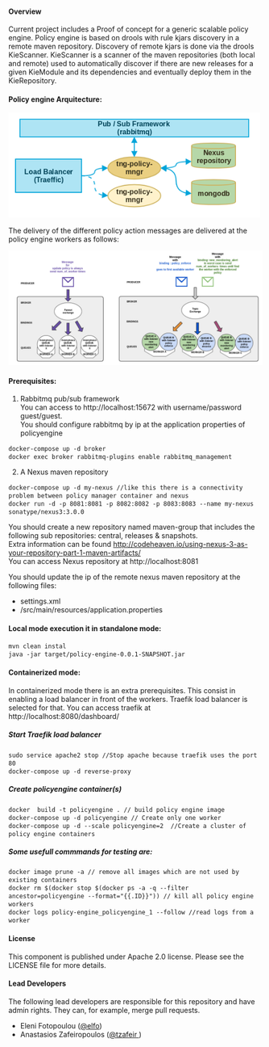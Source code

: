 #### Overview  

Current project includes a Proof of concept for a generic scalable policy engine.
Policy engine is based on drools with rule kjars discovery in a remote maven repository. 
Discovery of remote kjars is done via the drools KieScanner. KieScanner is a scanner of the maven repositories (both local and remote) used to automatically discover if there are new releases for a given KieModule and its dependencies and eventually deploy them in the KieRepository.

#### Policy engine Arquitecture:

<img src="/images/policyArchitecture.png" width="500">

The delivery of the different policy action messages are delivered at the policy engine workers as follows:  

<img src="/images/distributedpolicymanager.png" width="1000">

#### Prerequisites:
1. Rabbitmq pub/sub framework  
You can access to http://localhost:15672 with username/password guest/guest.  
You should configure rabbitmq by ip at the application properties of policyengine  
```
docker-compose up -d broker
docker exec broker rabbitmq-plugins enable rabbitmq_management
```
2. A Nexus maven repository  
```
docker-compose up -d my-nexus //like this there is a connectivity problem between policy manager container and nexus
docker run -d -p 8081:8081 -p 8082:8082 -p 8083:8083 --name my-nexus sonatype/nexus3:3.0.0
```
You should create a new repository named  maven-group that includes the following sub repositories: central, releases & snapshots.  
Extra information can be found http://codeheaven.io/using-nexus-3-as-your-repository-part-1-maven-artifacts/  
You can access Nexus repository at http://localhost:8081  

You should update the ip of the remote nexus maven repository at the following files:  

* settings.xml
* /src/main/resources/application.properties


#### Local mode execution it in standalone mode:
```
mvn clean instal 
java -jar target/policy-engine-0.0.1-SNAPSHOT.jar 
```

#### Containerized mode:
In containerized  mode there is an extra prerequisites. This consist in enabling a load balancer in front of the workers. Traefik load balancer is selected for that. You can access traefik at http://localhost:8080/dashboard/    

##### Start Traefik load balancer
```
sudo service apache2 stop //Stop apache because traefik uses the port 80
docker-compose up -d reverse-proxy 
```

##### Create policyengine container(s)
```
docker  build -t policyengine . // build policy engine image
docker-compose up -d policyengine // Create only one worker
docker-compose up -d --scale policyengine=2  //Create a cluster of policy engine containers
```

##### Some usefull commmands for testing are:  
```docker images //fetch all docker images  
docker image prune -a // remove all images which are not used by existing containers  
docker rm $(docker stop $(docker ps -a -q --filter ancestor=policyengine --format="{{.ID}}")) // kill all policy engine workers
docker logs policy-engine_policyengine_1 --follow //read logs from a worker
```  

#### License

This component is published under Apache 2.0 license. Please see the LICENSE file for more details.

#### Lead Developers

The following lead developers are responsible for this repository and have admin rights. They can, for example, merge pull requests.

- Eleni Fotopoulou ([@elfo](https://github.com/efotopoulou))
- Anastasios Zafeiropoulos ([@tzafeir ](https://github.com/azafeiropoulos))
